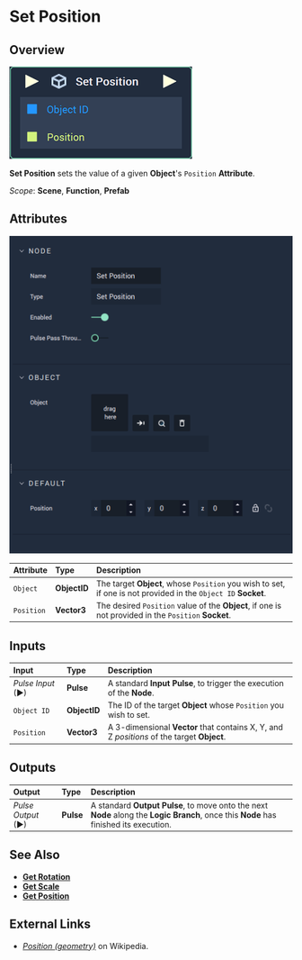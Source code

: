 # Set Position

## Overview

![The Set Position Node.](../../../.gitbook/assets/node-set-position.png)

**Set Position** sets the value of a given **Object**'s `Position` **Attribute**.

*Scope*: **Scene**, **Function**, **Prefab**

## Attributes

![The Set Position Node Attributes.](../../../.gitbook/assets/node-set-position-attr.png)

| Attribute | Type | Description |
| :--- | :--- | :--- |
| `Object` | **ObjectID** | The target **Object**, whose `Position` you wish to set, if one is not provided in the `Object ID` **Socket**. |
| `Position` | **Vector3** | The desired `Position` value of the **Object**, if one is not provided in the `Position` **Socket**. |

## Inputs

| Input | Type | Description |
| :--- | :--- | :--- |
| _Pulse Input_ \(►\) | **Pulse** | A standard **Input Pulse**, to trigger the execution of the **Node**. |
| `Object ID` | **ObjectID** | The ID of the target **Object** whose `Position` you wish to set. |
| `Position` | **Vector3** | A 3-dimensional **Vector** that contains X, Y, and Z _positions_ of the target **Object**. |

## Outputs

| Output | Type | Description |
| :--- | :--- | :--- |
| _Pulse Output_ \(►\) | **Pulse** | A standard **Output Pulse**, to move onto the next **Node** along the **Logic Branch**, once this **Node** has finished its execution. |

## See Also

* [**Get Rotation**](get-rotation.md)
* [**Get Scale**](get-scale.md)
* [**Get Position**](get-position.md)

## External Links

* [_Position \(geometry\)_](https://en.wikipedia.org/wiki/Position_%28geometry%29) on Wikipedia.

